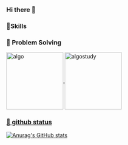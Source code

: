 ### Hi there 👋

### :muscle:Skills

### :bookmark_tabs: Problem Solving

 <a href="https://github.com/DawonPark/Algorithm" title="algo">
         <img align="center"  height = "150px" src="https://github-readme-stats.vercel.app/api/pin/?username=DawonPark&repo=Algorithm&theme=buefy&show_icons=true&show_owner=true" alt="algo" />

 <a href="https://github.com/DawonPark/Problem_Solving_Jail" title="algostudy">
         <img align="center"  height = "150px" src="https://github-readme-stats.vercel.app/api/pin/?username=DawonPark&repo=Problem_Solving_Jail&theme=buefy&show_icons=true&show_owner=true" alt="algostudy" />

### :mag_right: github status
![Anurag's GitHub stats](https://github-readme-stats.vercel.app/api?username=DawonPark&show_icons=true&theme=radical)

<!--
**DawonPark/DawonPark** is a ✨ _special_ ✨ repository because its `README.md` (this file) appears on your GitHub profile.

Here are some ideas to get you started:

- 🔭 I’m currently working on ...
- 🌱 I’m currently learning ...
- 👯 I’m looking to collaborate on ...
- 🤔 I’m looking for help with ...
- 💬 Ask me about ...
- 📫 How to reach me: ...
- 😄 Pronouns: ...
- ⚡ Fun fact: ...
-->
